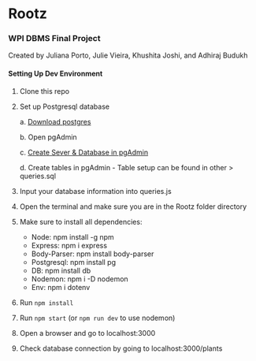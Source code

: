 # Rootz

### WPI DBMS Final Project

Created by Juliana Porto, Julie Vieira, Khushita Joshi, and Adhiraj Budukh

#### Setting Up Dev Environment

1. Clone this repo
2. Set up Postgresql database

   a. [Download postgres](https://www.postgresql.org/download/)
   
   b. Open pgAdmin
   
   c. [Create Sever & Database in pgAdmin](https://www.youtube.com/watch?v=oWsAYx2R9RI)
   
   d. Create tables in pgAdmin - Table setup can be found in other > queries.sql
4. Input your database information into queries.js
5. Open the terminal and make sure you are in the Rootz folder directory
6. Make sure to install all dependencies:
      - Node: npm install -g npm
      - Express: npm i express
      - Body-Parser: npm install body-parser
      - Postgresql: npm install pg
      - DB: npm install db
      - Nodemon: npm i -D nodemon
      - Env: npm i dotenv
7. Run `npm install`
8. Run `npm start` (or `npm run dev` to use nodemon)
9. Open a browser and go to localhost:3000
10. Check database connection by going to localhost:3000/plants
